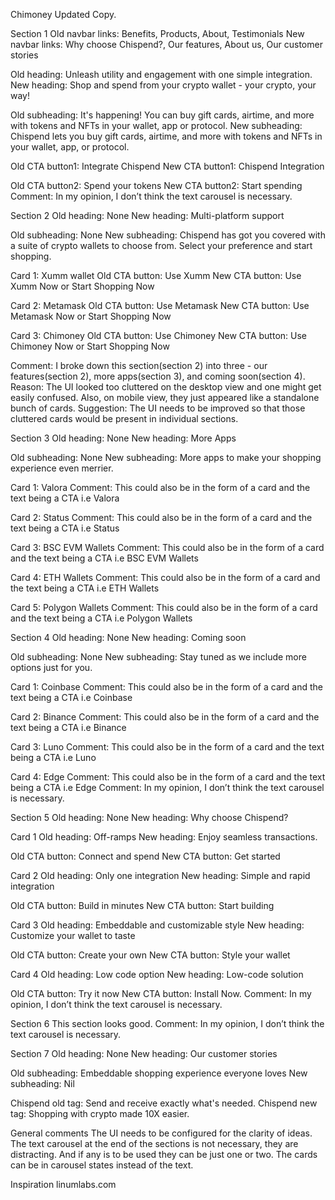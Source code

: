 Chimoney Updated Copy.

Section 1
Old navbar links: Benefits, Products, About, Testimonials
New navbar links: Why choose Chispend?, Our features, About us, Our customer stories

Old heading: Unleash utility and engagement with one simple integration.
New heading: Shop and spend from your crypto wallet - your crypto, your way!

Old subheading: It's happening! You can buy gift cards, airtime, and more with tokens and NFTs in your wallet, app or protocol.
New subheading:  Chispend lets you buy gift cards, airtime, and more with tokens and NFTs in your wallet, app, or protocol.

Old CTA button1: Integrate Chispend
New CTA button1: Chispend Integration

Old CTA button2: Spend your tokens
New CTA button2: Start spending
Comment: In my opinion, I don’t think the text carousel is necessary.

Section 2
Old heading: None
New heading: Multi-platform support

Old subheading: None
New subheading: Chispend has got you covered with a suite of crypto wallets to choose from. Select your preference and start shopping.

Card 1:  Xumm wallet
Old CTA button: Use Xumm
New CTA button: Use Xumm Now or Start Shopping Now

Card 2:  Metamask
Old CTA button: Use Metamask
New CTA button:  Use Metamask Now or Start Shopping Now


Card 3:  Chimoney
Old CTA button: Use Chimoney
New CTA button:  Use Chimoney Now or Start Shopping Now


Comment: I broke down this section(section 2) into three - our features(section 2),  more apps(section 3), and coming soon(section 4).
Reason: The UI looked too cluttered on the desktop view and one might get easily confused. Also, on mobile view, they just appeared like a standalone bunch of cards.
Suggestion: The UI needs to be improved so that those cluttered cards would be present in individual sections.

Section 3
Old heading: None
New heading: More Apps

Old subheading: None
New subheading: More apps to make your shopping experience even merrier.

Card 1:  Valora
Comment: This could also be in the form of a card and the text being a CTA i.e Valora

Card 2: Status
Comment: This could also be in the form of a card and the text being a CTA i.e Status

Card 3:  BSC EVM Wallets
Comment: This could also be in the form of a card and the text being a CTA i.e BSC EVM Wallets

Card 4:  ETH Wallets
Comment: This could also be in the form of a card and the text being a CTA i.e ETH Wallets

Card 5:  Polygon Wallets
Comment: This could also be in the form of a card and the text being a CTA i.e Polygon Wallets

Section 4
Old heading: None
New heading: Coming soon

Old subheading: None
New subheading: Stay tuned as we include more options just for you.

Card 1:  Coinbase
Comment: This could also be in the form of a card and the text being a CTA i.e Coinbase

Card 2: Binance
Comment: This could also be in the form of a card and the text being a CTA i.e Binance

Card 3:  Luno
Comment: This could also be in the form of a card and the text being a CTA i.e Luno

Card 4:  Edge
Comment: This could also be in the form of a card and the text being a CTA i.e Edge
Comment: In my opinion, I don’t think the text carousel is necessary.

Section 5
Old heading: None
New heading: Why choose Chispend?

Card 1
Old heading: Off-ramps
New heading: Enjoy seamless transactions.

Old CTA button: Connect and spend
New CTA button: Get started

Card 2
Old heading: Only one integration
New heading: Simple and rapid integration

Old CTA button: Build in minutes
New CTA button: Start building

Card 3
Old heading: Embeddable and customizable style
New heading: Customize your wallet to taste

Old CTA button: Create your own
New CTA button: Style your wallet

Card 4
Old heading: Low code option
New heading: Low-code solution

Old CTA button: Try it now
New CTA button: Install Now.
Comment: In my opinion, I don’t think the text carousel is necessary.

Section 6
This section looks good.
Comment: In my opinion, I don’t think the text carousel is necessary.

Section 7
Old heading: None
New heading: Our customer stories

Old subheading: Embeddable shopping experience everyone loves
New subheading: Nil

Chispend old tag: Send and receive exactly what's needed.
Chispend new tag: Shopping with crypto made 10X easier.

General comments
The UI needs to be configured for the clarity of ideas.
The text carousel at the end of the sections is not necessary, they are distracting. And if any is to be used they can be just one or two.
The cards can be in carousel states instead of the text.

Inspiration
linumlabs.com



